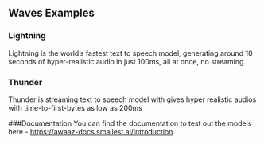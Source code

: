 ## Waves Examples

### Lightning
Lightning is the world’s fastest text to speech model, generating around 10 seconds of hyper-realistic audio in just 100ms, all at once, no streaming.

### Thunder
Thunder is streaming text to speech model with gives hyper realistic audios with time-to-first-bytes as low as 200ms

###Documentation
You can find the documentation to test out the models here - https://awaaz-docs.smallest.ai/introduction
